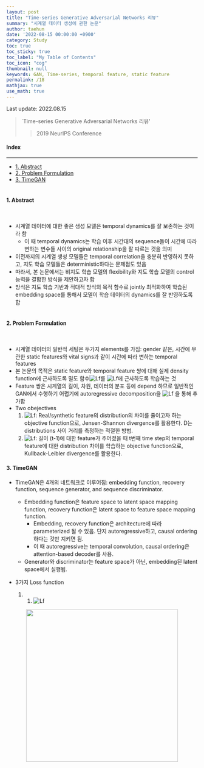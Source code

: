 ```yaml
---
layout: post
title: "Time-series Generative Adversarial Networks 리뷰"
summary: "시계열 데이터 생성에 관한 논문"
author: taehun
date: '2022-08-15 00:00:00 +0900'
category: Study
toc: true
toc_sticky: true
toc_label: "My Table of Contents"
toc_icon: "cog"
thumbnail: null
keywords: GAN, Time-series, temporal feature, static feature
permalink: /18
mathjax: true
use_math: true
---
```


Last update: 2022.08.15<br>

> `Time-series Generative Adversarial Networks 리뷰'<br>
> > 2019 NeurIPS Conference

#### Index
---

- [1. Abstract](#1-abstract)
- [2. Problem Formulation](#2-problem-formulation)
- [3. TimeGAN](#3-timegan)<br><br>

#### **1. Abstract**
  
<br>

- 시계열 데이터에 대한 좋은 생성 모델은 temporal dynamics를 잘 보존하는 것이라 함
  - 이 때 temporal dynamics는 학습 이후 시간대의 sequence들이 시간에 따라 변하는 변수들 사이의 original relationship을 잘 따르는 것을 의미
- 이전까지의 시계열 생성 모델들은 temporal correlation을 충분히 반영하지 못하고, 지도 학습 모델들은 deterministic하다는 문제점도 있음
- 따라서, 본 논문에서는 비지도 학습 모델의 flexibility와 지도 학습 모델의 control 능력을 결합한 방식을 제안하고자 함
- 방식은 지도 학습 기반과 적대적 방식의 목적 함수로 jointly 최적화하여 학습된 embedding space를 통해서 모델이 학습 데이터의 dynamics를 잘 반영하도록 함<br><br>

#### **2. Problem Formulation**

<br>

- 시계열 데이터의 일반적 세팅은 두가지 elements를 가짐: gender 같은, 시간에 무관한 static features와 vital signs과 같이 시간에 따라 변하는 temporal features
- 본 논문의 목적은 static feature와 temporal feature 쌍에 대해 실제 density function에 근사하도록 밀도 함수![Lf](https://latex.codecogs.com/svg.latex?\small&space;\hat{p}(\mathbf{S},\mathbf{X}_{1:T}))를 ![Lf](https://latex.codecogs.com/svg.latex?\small&space;p(\mathbf{S},\mathbf{X}_{1:T}))에 근사하도록 학습하는 것
- Feature 쌍은 시계열의 길이, 차원, 데이터의 분포 등에 depend 하므로 일반적인 GAN에서 수행하기 어렵기에 autoregressive decomposition을 
![Lf](https://latex.codecogs.com/svg.latex?\small&space;p(\mathbf{S},\mathbf{X}_{1:T})=p(\mathbf{S})\prod&space;_{t}p(\mathbf{X_{t}}|\mathbf{S},\mathbf{X_{1:t-1}})) 을 통해 추가함
- Two obejectives<br>
  1. ![Lf](https://latex.codecogs.com/svg.latex?\small&space;\underset{\hat{p}}{min}D(p(\mathbf{S},\mathbf{X_{1:T})||\hat{p}(\mathbf{S},\mathbf{X_{1:T}))): Real/synthetic feature의 distribution의 차이를 줄이고자 하는 objective function으로, Jensen-Shannon divergence를 활용한다. D는 distributions 사이 거리를 측정하는 적절한 방법.<br>
  2. ![Lf](https://latex.codecogs.com/svg.latex?\small&space;\underset{\hat{p}}{min}D(p(\mathbf{X_{t}}|\mathbf{S},\mathbf{X_{1:T})||\hat{p}(\mathbf{X_{t}}|\mathbf{S},\mathbf{X_{1:T}))): 길이 (t-1)에 대한 feature가 주어졌을 때 t번째 time step의 temporal feature에 대한 distribution 차이를 학습하는 objective function으로, Kullback-Leibler divergence를 활용한다.<br>

#### **3. TimeGAN**

- TimeGAN은 4개의 네트워크로 이루어짐: embedding function, recovery function, sequence generator, and sequence discriminator.
  - Embedding function은 feature space to latent space mapping function, recovery function은 latent space to feature space mapping function.
    - Embedding, recovery function은 architecture에 따라 parameterized 될 수 있음. 단지 autoregressive하고, causal ordering 하다는 것만 지키면 됨.
    - 이 때 autoregressive는 temporal convolution, causal ordering은 attention-based decoder를 사용.
  - Generator와 discriminator는 feature space가 아닌, embedding된 latent space에서 실행됨.

- 3가지 Loss function<br>
  1. 1. ![Lf](https://latex.codecogs.com/svg.latex?\small&space;L_{R})

<p align="center">
  <img src="https://user-images.githubusercontent.com/86653075/184839646-f7cee316-ffea-4cb4-a1f5-46f473f49ba8.png" width="400" height="auto">
</p>
